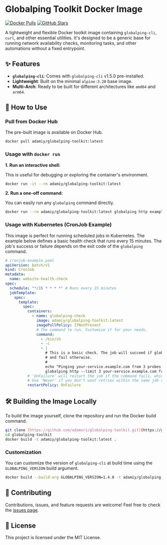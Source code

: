# Globalping Toolkit Docker Image

[![Docker Pulls](https://img.shields.io/docker/pulls/adamiy/globalping-toolkit.svg)](https://hub.docker.com/r/adamiy/globalping-toolkit)
[![GitHub Stars](https://img.shields.io/github/stars/adamori/globalping-toolkit.svg)](https://github.com/adamori/globalping-toolkit)

A lightweight and flexible Docker toolkit image containing `globalping-cli`, `curl`, and other essential utilities. It's designed to be a generic base for running network availability checks, monitoring tasks, and other automations without a fixed entrypoint.

## ✨ Features

* **`globalping-cli`**: Comes with `globalping-cli` v1.5.0 pre-installed.
* **Lightweight**: Built on the minimal `alpine:3.20` base image.
* **Multi-Arch**: Ready to be built for different architectures like `amd64` and `arm64`.

## 🚀 How to Use

### Pull from Docker Hub

The pre-built image is available on Docker Hub.

```sh
docker pull adamiy/globalping-toolkit:latest
```

### Usage with `docker run`

**1. Run an interactive shell:**

This is useful for debugging or exploring the container's environment.

```sh
docker run -it --rm adamiy/globalping-toolkit:latest
```

**2. Run a one-off command:**

You can easily run any `globalping` command directly.

```sh
docker run --rm adamiy/globalping-toolkit:latest globalping http example.com from Germany
```

### Usage with Kubernetes (CronJob Example)

This image is perfect for running scheduled jobs in Kubernetes. The example below defines a basic health check that runs every 15 minutes. The job's success or failure depends on the exit code of the `globalping` command.

```yaml
# cronjob-example.yaml
apiVersion: batch/v1
kind: CronJob
metadata:
  name: website-health-check
spec:
  schedule: "*/15 * * * *" # Runs every 15 minutes
  jobTemplate:
    spec:
      template:
        spec:
          containers:
            - name: globalping-check
              image: adamiy/globalping-toolkit:latest
              imagePullPolicy: IfNotPresent
              # The command to run. Customize it for your needs.
              command:
                - /bin/sh
                - -c
                - |
                  # This is a basic check. The job will succeed if globalping exits with 0,
                  # and fail otherwise.
                  #
                  echo "Pinging your-service.example.com from 3 probes in Europe..."
                  globalping http --limit 3 your-service.example.com from Europe
          # 'OnFailure' will restart the job if the command fails, which might be useful for transient errors.
          # Use 'Never' if you don't want retries within the same job run.
          restartPolicy: OnFailure
```

## 🛠️ Building the Image Locally

To build the image yourself, clone the repository and run the Docker build command.

```sh
git clone [https://github.com/adamori/globalping-toolkit.git](https://github.com/adamori/globalping-toolkit.git)
cd globalping-toolkit
docker build -t adamiy/globalping-toolkit:latest .
```

### Customization

You can customize the version of `globalping-cli` at build time using the `GLOBALPING_VERSION` build argument.

```sh
docker build --build-arg GLOBALPING_VERSION=1.4.0 -t adamiy/globalping-toolkit:custom .
```

## 🤝 Contributing

Contributions, issues, and feature requests are welcome! Feel free to check the [issues page](https://github.com/adamori/globalping-toolkit/issues).

## 📄 License

This project is licensed under the MIT License.